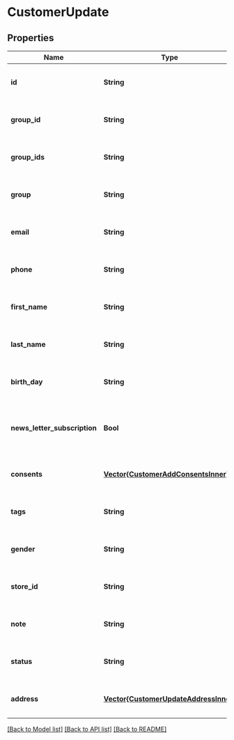 # CustomerUpdate


## Properties
Name | Type | Description | Notes
------------ | ------------- | ------------- | -------------
**id** | **String** | Entity id | [optional] [default to nothing]
**group_id** | **String** | Customer group_id | [optional] [default to nothing]
**group_ids** | **String** | Groups that will be assigned to a customer | [optional] [default to nothing]
**group** | **String** | Defines the group where the customer | [optional] [default to nothing]
**email** | **String** | Defines customer&#39;s email | [optional] [default to nothing]
**phone** | **String** | Defines customer&#39;s phone number | [optional] [default to nothing]
**first_name** | **String** | Defines customer&#39;s first name | [optional] [default to nothing]
**last_name** | **String** | Defines customer&#39;s last name | [optional] [default to nothing]
**birth_day** | **String** | Defines customer&#39;s birthday | [optional] [default to nothing]
**news_letter_subscription** | **Bool** | Defines whether the newsletter subscription is available for the user | [optional] [default to nothing]
**consents** | [**Vector{CustomerAddConsentsInner}**](CustomerAddConsentsInner.md) | Defines consents to notifications | [optional] [default to nothing]
**tags** | **String** | Customer tags | [optional] [default to nothing]
**gender** | **String** | Defines customer&#39;s gender | [optional] [default to nothing]
**store_id** | **String** | Store Id | [optional] [default to nothing]
**note** | **String** | The customer note. | [optional] [default to nothing]
**status** | **String** | Defines customer&#39;s status | [optional] [default to nothing]
**address** | [**Vector{CustomerUpdateAddressInner}**](CustomerUpdateAddressInner.md) |  | [optional] [default to nothing]


[[Back to Model list]](../README.md#models) [[Back to API list]](../README.md#api-endpoints) [[Back to README]](../README.md)


